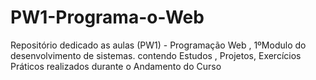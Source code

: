 # PW1-Programa-o-Web
Repositório dedicado as aulas (PW1) - Programação Web , 1ºModulo do desenvolvimento de sistemas. contendo Estudos , Projetos, Exercícios Práticos realizados durante o Andamento do Curso
